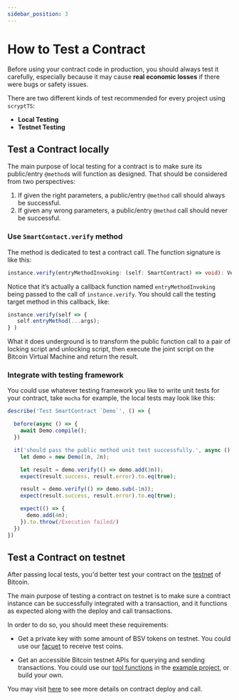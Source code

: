 ```yaml
---
sidebar_position: 3
---
```

 
# How to Test a Contract
 
Before using your contract code in production, you should always test it carefully, especially because it may cause **real economic losses** if there were bugs or safety issues.
 
There are two different kinds of test recommended for every project using `scryptTS`:
 
* **Local Testing**
* **Testnet Testing**
 
## Test a Contract locally
 
The main purpose of local testing for a contract is to make sure its public/entry `@method`s will function as designed. That should be considered from two perspectives:

1. If given the right parameters, a public/entry `@method` call should always be successful.
2. If given any wrong parameters, a public/entry `@method` call should never be successful.

### Use `SmartContact.verify` method
 
The method is dedicated to test a contract call. The function signature is like this:
 
```ts
instance.verify(entryMethodInvoking: (self: SmartContract) => void): VerifyResult
```

Notice that it’s actually a callback function named `entryMethodInvoking` being passed to the call of `instance.verify`. You should call the testing target method in this callback, like:

```ts
instance.verify(self => {
   self.entryMethod(...args);
} )
```

What it does underground is to transform the public function call to a pair of locking script and unlocking script, then execute the joint script on the Bitcoin Virtual Machine and return the result.
 
### Integrate with testing framework
 
You could use whatever testing framework you like to write unit tests for your contract, take `mocha` for example, the local tests may look like this:
 
```js
describe('Test SmartContract `Demo`', () => {

  before(async () => {
    await Demo.compile();
  })

  it('should pass the public method unit test successfully.', async () => {
    let demo = new Demo(1n, 2n);

    let result = demo.verify(() => demo.add(3n));
    expect(result.success, result.error).to.eq(true);

    result = demo.verify(() => demo.sub(-1n));
    expect(result.success, result.error).to.eq(true);

    expect(() => {
      demo.add(4n);
    }).to.throw(/Execution failed/)
  })
})
```
 
## Test a Contract on testnet
 
After passing local tests, you'd better test your contract on the [testnet](https://test.whatsonchain.com/) of Bitcoin. 

The main purpose of testing a contract on testnet is to make sure a contract instance can be successfully integrated with a transaction, and it functions as expected along with the deploy and call transactions.
 
In order to do so, you should meet these requirements:
 
* Get a private key with some amount of BSV tokens on testnet. You could use our [facuet](https://scrypt.io/#faucet) to receive test coins.
 
* Get an accessible Bitcoin testnet APIs for querying and sending transactions. You could use our [tool functions](https://github.com/sCrypt-Inc/scryptTS-examples/blob/master/tests/txHelper.ts) in the [example project](https://github.com/sCrypt-Inc/scryptTS-examples), or build your own.

You may visit [here](./how-to-deploy-and-call-a-contract.md) to see more details on contract deploy and call.
